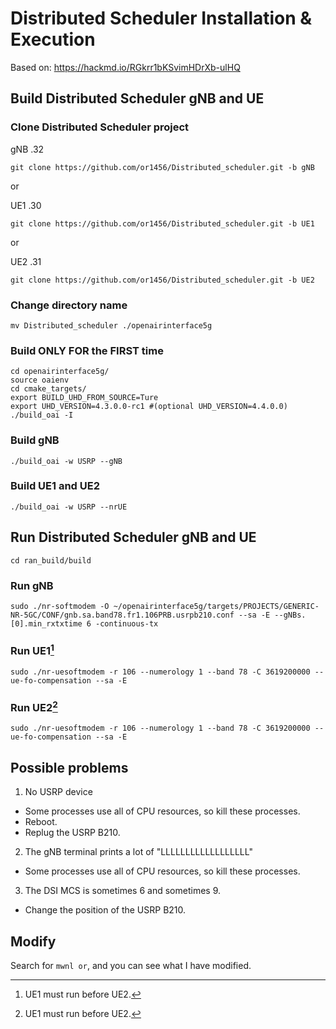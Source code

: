 # Distributed Scheduler Installation & Execution

Based on: https://hackmd.io/RGkrr1bKSvimHDrXb-ulHQ

## Build Distributed Scheduler gNB and UE


### Clone Distributed Scheduler project 
gNB .32
```
git clone https://github.com/or1456/Distributed_scheduler.git -b gNB
```
or

UE1 .30
```
git clone https://github.com/or1456/Distributed_scheduler.git -b UE1
```
or

UE2 .31
```
git clone https://github.com/or1456/Distributed_scheduler.git -b UE2
```

### Change directory name
```
mv Distributed_scheduler ./openairinterface5g
```
### Build ONLY FOR the FIRST time
```
cd openairinterface5g/
source oaienv
cd cmake_targets/
export BUILD_UHD_FROM_SOURCE=Ture
export UHD_VERSION=4.3.0.0-rc1 #(optional UHD_VERSION=4.4.0.0)
./build_oai -I
```
### Build gNB
```
./build_oai -w USRP --gNB
```
### Build UE1 and UE2
```
./build_oai -w USRP --nrUE
```

## Run Distributed Scheduler gNB and UE
```
cd ran_build/build
```
### Run gNB
```
sudo ./nr-softmodem -O ~/openairinterface5g/targets/PROJECTS/GENERIC-NR-5GC/CONF/gnb.sa.band78.fr1.106PRB.usrpb210.conf --sa -E --gNBs.[0].min_rxtxtime 6 -continuous-tx
```
### Run UE1[^1]
```
sudo ./nr-uesoftmodem -r 106 --numerology 1 --band 78 -C 3619200000 --ue-fo-compensation --sa -E
```
### Run UE2[^1]
```
sudo ./nr-uesoftmodem -r 106 --numerology 1 --band 78 -C 3619200000 --ue-fo-compensation --sa -E
```
[^1]: UE1 must run before UE2.

## Possible problems
1. No USRP device
  - Some processes use all of CPU resources, so kill these processes.
  - Reboot.
  - Replug the USRP B210.

2. The gNB terminal prints a lot of "LLLLLLLLLLLLLLLLLL"
  - Some processes use all of CPU resources, so kill these processes.

3. The DSI MCS is sometimes 6 and sometimes 9.
  - Change the position of the USRP B210.

## Modify
Search for `mwnl or`, and you can see what I have modified.
